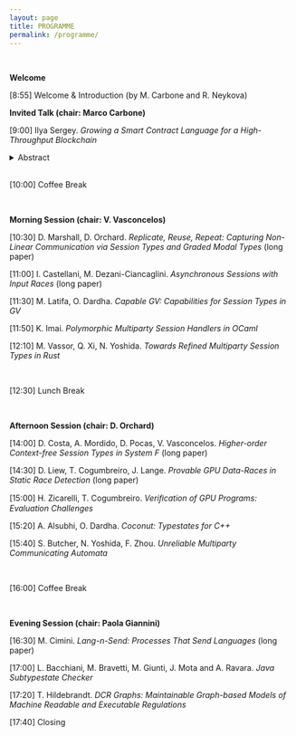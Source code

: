 ```yaml
---
layout: page
title: PROGRAMME
permalink: /programme/
---
```



<BR>

**Welcome**

[8:55] Welcome & Introduction (by M. Carbone and R. Neykova)


**Invited Talk (chair: Marco Carbone)**

[9:00] Ilya Sergey. _Growing a Smart Contract Language for a High-Throughput Blockchain_


<details>

<summary>Abstract</summary>

The Scilla project, aimed at creating a programming language for safe
and secure smart contracts, has started in late 2017 as a
100-lines-of-code prototype implemented in the Coq proof
assistant. Learning from the mistakes of Ethereum, which had pioneered
the area of blockchain-based smart contracts, the aim of Scilla was to
provide a smart contract language, which is expressive enough to
accommodate most of the reasonable use-cases, while allowing for
scalable and tractable formal verification and analysis.
 
Since 2019, Scilla has been powering the application layer of Zilliqa,
the world's first publicly deployed sharded blockchain system. Since
its public launch, hundreds of unique smart contracts implemented in
Scilla have been deployed, including custom tokens, collectibles
(NFTs), auctions, multiplayer games, name registries, atomic token
swaps, and many others. The design of Scilla has enabled the very
first approach for efficiently sharding account-based smart contracts
in a Layer-1 scalable blockchain protocol.
 
In my talk, I will describe the motivation, high-level design
principles, and semantics of Scilla, and outline the main use cases
and the tools provided by the developer community. I will also present
a framework for lightweight verification of Scilla programs, and
showcase its automated domain-specific analyses, aiming at proving
different notions of safety and enabling sharding-based
parallelism. Finally, I will outline the pragmatic pitfalls of
building a new smart contract language from scratch, and present the
future exciting research directions that are enabled by Scilla's take
on smart contract implementation.

</details>

<BR>


[10:00] Coffee Break

<BR>

**Morning Session (chair: V. Vasconcelos)**

[10:30]  D. Marshall, D. Orchard. _Replicate, Reuse, Repeat: Capturing Non-Linear Communication via Session Types and Graded Modal Types_ (long paper)

[11:00]  I. Castellani, M. Dezani-Ciancaglini. _Asynchronous Sessions with Input Races_ (long paper)

[11:30] M. Latifa, O. Dardha. _Capable GV: Capabilities for Session Types in GV_ 

[11:50] K. Imai. _Polymorphic Multiparty Session Handlers in OCaml_

[12:10] M. Vassor, Q. Xi, N. Yoshida. _Towards Refined Multiparty Session Types in Rust_ 


<BR>

[12:30] Lunch Break

<BR>


**Afternoon Session (chair: D. Orchard)**

[14:00] D. Costa, A. Mordido, D. Pocas, V. Vasconcelos. _Higher-order Context-free Session Types in System F_ (long paper)

[14:30] D. Liew, T. Cogumbreiro, J. Lange. _Provable GPU Data-Races in Static Race Detection_ (long paper)

[15:00] H. Zicarelli, T. Cogumbreiro. _Veriﬁcation of GPU Programs: Evaluation Challenges_ 

[15:20] A. Alsubhi, O. Dardha. _Coconut: Typestates for C++_ 

[15:40] S. Butcher, N. Yoshida, F. Zhou. _Unreliable Multiparty Communicating Automata_ 


<BR>

[16:00] Coffee Break

<BR>


**Evening Session (chair: Paola Giannini)**

[16:30] M. Cimini. _Lang-n-Send: Processes That Send Languages_ (long paper)

[17:00] L. Bacchiani, M. Bravetti, M. Giunti, J. Mota and A. Ravara. _Java Subtypestate Checker_

[17:20] T. Hildebrandt. _DCR Graphs: Maintainable Graph-based Models of Machine Readable and Executable Regulations_

[17:40] Closing 
